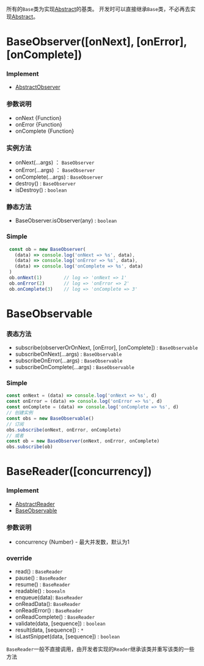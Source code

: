 所有的`Base`类为实现[Abstract](./Abstract.md)的基类。
开发时可以直接继承`Base`类，不必再去实现[Abstract](./Abstract.md)。

# BaseObserver([onNext], [onError], [onComplete])

### Implement
+ [AbstractObserver](./Abstract.md#abstractobserver)

### 参数说明
+ onNext {Function}
+ onError {Function}
+ onComplete {Function}

### 实例方法
+ onNext(...args) ： `BaseObserver`
+ onError(...args) ： `BaseObserver`
+ onComplete(...args) : `BaseObserver`
+ destroy() : `BaseObserver`
+ isDestroy() : `boolean`

### 静态方法
+ BaseObserver.isObserver(any) : `boolean`

### Simple
```js
 const ob = new BaseObserver(
   (data) => console.log('onNext => %s', data),
   (data) => console.log('onError => %s', data),
   (data) => console.log('onComplete => %s', data)
 )
 ob.onNext(1)        // log => 'onNext => 1'
 ob.onError(2)       // log => 'onError => 2'
 ob.onComplete(3)    // log => 'onComplete => 3'
```

# BaseObservable

### 表态方法
+ subscribe(observerOrOnNext, [onError], [onComplete]) : `BaseObservable`
+ subscribeOnNext(...args) : `BaseObservable`
+ subscribeOnError(...args) : `BaseObservable`
+ subscribeOnComplete(...args) : `BaseObservable`

### Simple
```js
const onNext = (data) => console.log('onNext => %s', d)
const onError = (data) => console.log('onError => %s', d)
const onComplete = (data) => console.log('onComplete => %s', d)
// 创建实例 
const obs = new BaseObservable()
// 订阅
obs.subscribe(onNext, onError, onComplete)
// 或者
const ob = new BaseObserver(onNext, onError, onComplete)
obs.subscribe(ob)
```

# BaseReader([concurrency])
 
### Implement
+ [AbstractReader](./Abstract.md#abstractreader)
+ [BaseObservable](#baseobservable)

### 参数说明
+ concurrency {Number} - 最大并发数，默认为1

### override
+ read() : `BaseReader`
+ pause() : `BaseReader`
+ resume() : `BaseReader`
+ readable() : `booealn`
+ enqueue(data): `BaseReader`
+ onReadData(): `BaseReader`
+ onReadError() : `BaseReader`
+ onReadComplete() : `BaseReader`
+ validate(data, [sequence]) : `boolean`
+ result(data, [sequence]) : `*`
+ isLastSnippet(data, [sequence]) : `boolean`

`BaseReader`一般不直接调用，由开发者实现的`Reader`继承该类并重写该类的一些方法

